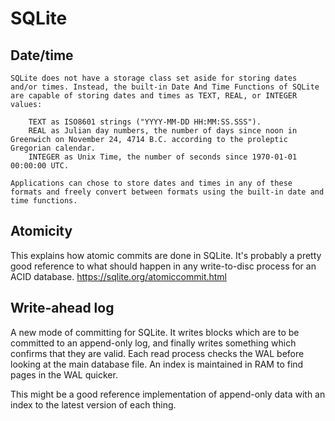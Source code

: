 # SQLite

## Date/time
```
SQLite does not have a storage class set aside for storing dates and/or times. Instead, the built-in Date And Time Functions of SQLite are capable of storing dates and times as TEXT, REAL, or INTEGER values:

    TEXT as ISO8601 strings ("YYYY-MM-DD HH:MM:SS.SSS").
    REAL as Julian day numbers, the number of days since noon in Greenwich on November 24, 4714 B.C. according to the proleptic Gregorian calendar.
    INTEGER as Unix Time, the number of seconds since 1970-01-01 00:00:00 UTC. 

Applications can chose to store dates and times in any of these formats and freely convert between formats using the built-in date and time functions.
```

## Atomicity
This explains how atomic commits are done in SQLite. It's probably a pretty good reference to what should happen in any write-to-disc process for an ACID database. https://sqlite.org/atomiccommit.html

## Write-ahead log
A new mode of committing for SQLite. It writes blocks which are to be committed to an append-only log, and finally writes something which confirms that they are valid. Each read process checks the WAL before looking at the main database file. An index is maintained in RAM to find pages in the WAL quicker.

This might be a good reference implementation of append-only data with an index to the latest version of each thing.
